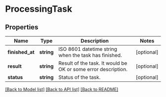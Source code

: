 # ProcessingTask

## Properties
Name | Type | Description | Notes
------------ | ------------- | ------------- | -------------
**finished_at** | **string** | ISO 8601 datetime string when the task has finished. | [optional] 
**result** | **string** | Result of the task. It would be OK or some error description. | [optional] 
**status** | **string** | Status of the task. | [optional] 

[[Back to Model list]](../../README.md#documentation-for-models) [[Back to API list]](../../README.md#documentation-for-api-endpoints) [[Back to README]](../../README.md)

